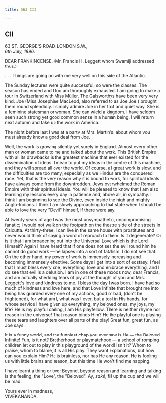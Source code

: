 ```yaml
---
title: 563 CII

---
```

  

  


## CII

63 ST. GEORGE'S ROAD, LONDON S.W.,  
*6th July, 1896*.

DEAR FRANKINCENSE, (Mr. Francis H. Leggett whom Swamiji addressed thus.)

. . . Things are going on with me very well on this side of the
Atlantic.

The Sunday lectures were quite successful; so were the classes. The
season has ended and I too am thoroughly exhausted. I am going to make a
tour in Switzerland with Miss Müller. The Galsworthys have been very
very kind. Joe (Miss Josephine MacLeod, also referred to as Joe Joe.)
brought them round splendidly. I simply admire Joe in her tact and quiet
way. She is a feminine statesman or woman. She can wield a kingdom. I
have seldom seen such strong yet good common sense in a human being. I
will return next autumn and take up the work in America.

The night before last I was at a party at Mrs. Martin's, about whom you
must already know a good deal from Joe.

Well, the work is growing silently yet surely in England. Almost every
other man or woman came to me and talked about the work. This British
Empire with all its drawbacks is the greatest machine that ever existed
for the dissemination of ideas. I mean to put my ideas in the centre of
this machine, and they will spread all over the world. Of course, all
great work is slow, and the difficulties are too many, especially as we
Hindus are the conquered race. Yet, that is the very reason why it is
bound to work, for spiritual ideals have always come from the
downtrodden. Jews overwhelmed the Roman Empire with their spiritual
ideals. You will be pleased to know that I am also learning my lessons
every day in patience and, above all, in sympathy. I think I am
beginning to see the Divine, even inside the high and mighty
Anglo-Indians. I think I am slowly approaching to that state when I
should be able to love the very "Devil" himself, if there were any.

At twenty years of age I was the most unsympathetic, uncompromising
fanatic; I would not walk on the footpath on the theatre side of the
streets in Calcutta. At thirty-three, I can live in the same house with
prostitutes and never would think of saying a word of reproach to them.
Is it degenerate? Or is it that I am broadening out into the Universal
Love which is the Lord Himself? Again I have heard that if one does not
sea the evil round him he cannot do good work — he lapses into a sort of
fatalism. I do not see that. On the other hand, my power of work is
immensely increasing and becoming immensely effective. Some days I get
into a sort of ecstasy. I feel that I must bless every one, everything,
love and embrace everything, and I do see that evil is a delusion. I am
in one of these moods now, dear Francis, and am actually shedding tears
of joy at the thought of you and Mrs. Leggett's love and kindness to me.
I bless the day I was born. I have had so much of kindness and love
here, and that Love Infinite that brought me into being has guarded
every one of my actions, good or bad, (don't be frightened), for what am
I, what was I ever, but a tool in His hands, for whose service I have
given up everything, my beloved ones, my joys, my life? He is my playful
darling, I am His playfellow. There is neither rhyme nor reason in the
universe! That reason binds Him? He the playful one is playing these
tears and laughters over all parts of the play! Great fun, great fun, as
Joe says.

It is a funny world, and the funniest chap you ever saw is He — the
Beloved Infinite! Fun, is it not? Brotherhood or playmatehood — a school
of romping children let out to play in this playground of the world!
Isn't it? Whom to praise, whom to blame, it is all His play. They want
explanations, but how can you explain Him? He is brainless, nor has He
any reason. He is fooling us with little brains and reason, but this
time He won't find me napping.

I have learnt a thing or two: Beyond, beyond reason and learning and
talking is the feeling, the "Love", the "Beloved". Ay, *saké*, fill up
the cup and we will be mad.

Yours ever in madness,  
VIVEKANANDA.